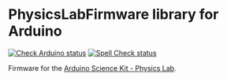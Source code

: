 # PhysicsLabFirmware library for Arduino

[![Check Arduino status](https://github.com/arduino-libraries/PhysicsLabFirmware/actions/workflows/check-arduino.yml/badge.svg)](https://github.com/arduino-libraries/PhysicsLabFirmware/actions/workflows/check-arduino.yml)
[![Spell Check status](https://github.com/arduino-libraries/PhysicsLabFirmware/actions/workflows/spell-check.yml/badge.svg)](https://github.com/arduino-libraries/PhysicsLabFirmware/actions/workflows/spell-check.yml)

Firmware for the [Arduino Science Kit - Physics Lab](https://www.arduino.cc/education/science-kit).
